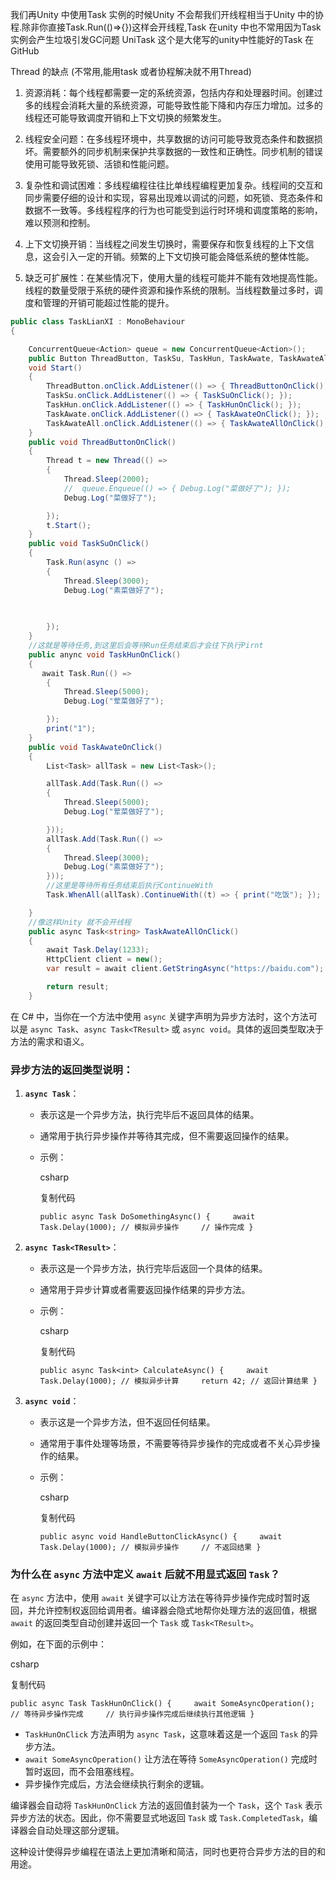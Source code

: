 我们再Unity 中使用Task 实例的时候Unity 不会帮我们开线程相当于Unity 中的协程.除非你直接Task.Run(()=>{})这样会开线程,Task 在unity 中也不常用因为Task 实例会产生垃圾引发GC问题
UniTask 这个是大佬写的unity中性能好的Task 在GitHub 

Thread 的缺点 (不常用,能用task 或者协程解决就不用Thread)
1. 资源消耗：每个线程都需要一定的系统资源，包括内存和处理器时间。创建过多的线程会消耗大量的系统资源，可能导致性能下降和内存压力增加。过多的线程还可能导致调度开销和上下文切换的频繁发生。
    
2. 线程安全问题：在多线程环境中，共享数据的访问可能导致竞态条件和数据损坏。需要额外的同步机制来保护共享数据的一致性和正确性。同步机制的错误使用可能导致死锁、活锁和性能问题。
    
3. 复杂性和调试困难：多线程编程往往比单线程编程更加复杂。线程间的交互和同步需要仔细的设计和实现，容易出现难以调试的问题，如死锁、竞态条件和数据不一致等。多线程程序的行为也可能受到运行时环境和调度策略的影响，难以预测和控制。
    
4. 上下文切换开销：当线程之间发生切换时，需要保存和恢复线程的上下文信息，这会引入一定的开销。频繁的上下文切换可能会降低系统的整体性能。
    
5. 缺乏可扩展性：在某些情况下，使用大量的线程可能并不能有效地提高性能。线程的数量受限于系统的硬件资源和操作系统的限制。当线程数量过多时，调度和管理的开销可能超过性能的提升。


```c#
public class TaskLianXI : MonoBehaviour
{

    ConcurrentQueue<Action> queue = new ConcurrentQueue<Action>();
    public Button ThreadButton, TaskSu, TaskHun, TaskAwate, TaskAwateAll;
    void Start()
    {
        ThreadButton.onClick.AddListener(() => { ThreadButtonOnClick(); });
        TaskSu.onClick.AddListener(() => { TaskSuOnClick(); });
        TaskHun.onClick.AddListener(() => { TaskHunOnClick(); });
        TaskAwate.onClick.AddListener(() => { TaskAwateOnClick(); });
        TaskAwateAll.onClick.AddListener(() => { TaskAwateAllOnClick(); });
    }
    public void ThreadButtonOnClick()
    {
        Thread t = new Thread(() =>
        {
            Thread.Sleep(2000);
            //  queue.Enqueue(() => { Debug.Log("菜做好了"); });
            Debug.Log("菜做好了");

        });
        t.Start();
    }
    public void TaskSuOnClick()
    {
        Task.Run(async () =>
        {
            Thread.Sleep(3000);
            Debug.Log("素菜做好了");
           
            

        });
    }
    //这就是等待任务,到这里后会等待Run任务结束后才会往下执行Pirnt
    public anync void TaskHunOnClick()
    {
       await Task.Run(() =>
        {
            Thread.Sleep(5000);
            Debug.Log("荤菜做好了");

        });
        print("1");
    }
    public void TaskAwateOnClick()
    {
        List<Task> allTask = new List<Task>();

        allTask.Add(Task.Run(() =>
        {
            Thread.Sleep(5000);
            Debug.Log("荤菜做好了");

        }));
        allTask.Add(Task.Run(() =>
        {
            Thread.Sleep(3000);
            Debug.Log("素菜做好了");
        }));
		//这里是等待所有任务结束后执行ContinueWith 
        Task.WhenAll(allTask).ContinueWith((t) => { print("吃饭"); });

    }
    //像这样Unity 就不会开线程
    public async Task<string> TaskAwateAllOnClick()
    {
        await Task.Delay(1233);
        HttpClient client = new();
        var result = await client.GetStringAsync("https://baidu.com"); GetStringAsync 的返回值是Task

        return result;
    }
```


在 C# 中，当你在一个方法中使用 `async` 关键字声明为异步方法时，这个方法可以是 `async Task`、`async Task<TResult>` 或 `async void`。具体的返回类型取决于方法的需求和语义。

### 异步方法的返回类型说明：

1. **`async Task`**：
    
    - 表示这是一个异步方法，执行完毕后不返回具体的结果。
        
    - 通常用于执行异步操作并等待其完成，但不需要返回操作的结果。
        
    - 示例：
        
        csharp
        
        复制代码
        
        `public async Task DoSomethingAsync() {     await Task.Delay(1000); // 模拟异步操作     // 操作完成 }`
        
2. **`async Task<TResult>`**：
    
    - 表示这是一个异步方法，执行完毕后返回一个具体的结果。
        
    - 通常用于异步计算或者需要返回操作结果的异步方法。
        
    - 示例：
        
        csharp
        
        复制代码
        
        `public async Task<int> CalculateAsync() {     await Task.Delay(1000); // 模拟异步计算     return 42; // 返回计算结果 }`
        
3. **`async void`**：
    
    - 表示这是一个异步方法，但不返回任何结果。
        
    - 通常用于事件处理等场景，不需要等待异步操作的完成或者不关心异步操作的结果。
        
    - 示例：
        
        csharp
        
        复制代码
        
        `public async void HandleButtonClickAsync() {     await Task.Delay(1000); // 模拟异步操作     // 不返回结果 }`
        

### 为什么在 `async` 方法中定义 `await` 后就不用显式返回 `Task`？

在 `async` 方法中，使用 `await` 关键字可以让方法在等待异步操作完成时暂时返回，并允许控制权返回给调用者。编译器会隐式地帮你处理方法的返回值，根据 `await` 的返回类型自动创建并返回一个 `Task` 或 `Task<TResult>`。

例如，在下面的示例中：

csharp

复制代码

`public async Task TaskHunOnClick() {     await SomeAsyncOperation(); // 等待异步操作完成     // 执行异步操作完成后继续执行其他逻辑 }`

- `TaskHunOnClick` 方法声明为 `async Task`，这意味着这是一个返回 `Task` 的异步方法。
- `await SomeAsyncOperation()` 让方法在等待 `SomeAsyncOperation()` 完成时暂时返回，而不会阻塞线程。
- 异步操作完成后，方法会继续执行剩余的逻辑。

编译器会自动将 `TaskHunOnClick` 方法的返回值封装为一个 `Task`，这个 `Task` 表示异步方法的状态。因此，你不需要显式地返回 `Task` 或 `Task.CompletedTask`，编译器会自动处理这部分逻辑。

这种设计使得异步编程在语法上更加清晰和简洁，同时也更符合异步方法的目的和用途。